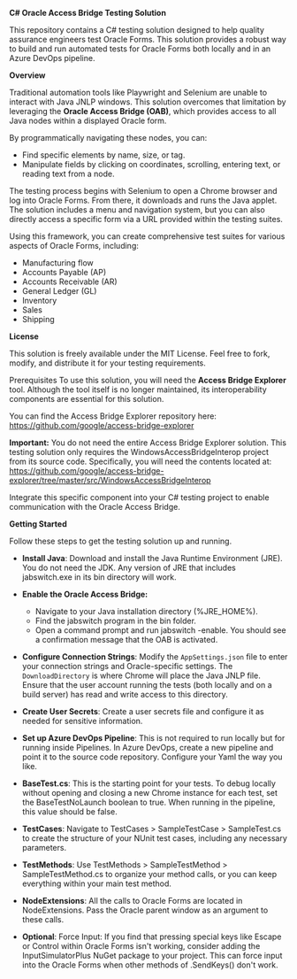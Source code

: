 **C# Oracle Access Bridge Testing Solution**

This repository contains a C# testing solution designed to help quality assurance engineers test Oracle Forms. This solution provides a robust way to build and run automated tests for Oracle Forms both locally and in an Azure DevOps pipeline.

**Overview**

Traditional automation tools like Playwright and Selenium are unable to interact with Java JNLP windows. This solution overcomes that limitation by leveraging the **Oracle Access Bridge (OAB)**, which provides access to all Java nodes within a displayed Oracle form.

By programmatically navigating these nodes, you can:

* Find specific elements by name, size, or tag.
* Manipulate fields by clicking on coordinates, scrolling, entering text, or reading text from a node.

The testing process begins with Selenium to open a Chrome browser and log into Oracle Forms. From there, it downloads and runs the Java applet. The solution includes a menu and navigation system, but you can also directly access a specific form via a URL provided within the testing suites.

Using this framework, you can create comprehensive test suites for various aspects of Oracle Forms, including:
* Manufacturing flow
* Accounts Payable (AP)
* Accounts Receivable (AR)
* General Ledger (GL)
* Inventory
* Sales
* Shipping

**License**

This solution is freely available under the MIT License. Feel free to fork, modify, and distribute it for your testing requirements.

Prerequisites
To use this solution, you will need the **Access Bridge Explorer** tool. Although the tool itself is no longer maintained, its interoperability components are essential for this solution.

You can find the Access Bridge Explorer repository here:
<br>https://github.com/google/access-bridge-explorer

**Important:** You do not need the entire Access Bridge Explorer solution. This testing solution only requires the WindowsAccessBridgeInterop project from its source code. Specifically, you will need the contents located at:
<br>https://github.com/google/access-bridge-explorer/tree/master/src/WindowsAccessBridgeInterop

Integrate this specific component into your C# testing project to enable communication with the Oracle Access Bridge.

**Getting Started**

Follow these steps to get the testing solution up and running.

* **Install Java**: Download and install the Java Runtime Environment (JRE). You do not need the JDK. Any version of JRE that includes jabswitch.exe in its bin directory will work.

* **Enable the Oracle Access Bridge:**
  - Navigate to your Java installation directory (%JRE_HOME%).
  - Find the jabswitch program in the bin folder.
  - Open a command prompt and run jabswitch -enable. You should see a confirmation message that the OAB is activated.

* **Configure Connection Strings**: Modify the `AppSettings.json` file to enter your connection strings and Oracle-specific settings. The `DownloadDirectory` is where Chrome will place the Java JNLP file. Ensure that the user account running the tests (both locally and on a build server) has read and write access to this directory.

* **Create User Secrets**: Create a user secrets file and configure it as needed for sensitive information.

* **Set up Azure DevOps Pipeline**: This is not required to run locally but for running inside Pipelines. In Azure DevOps, create a new pipeline and point it to the source code repository. Configure your Yaml the way you like.

* **BaseTest.cs**: This is the starting point for your tests. To debug locally without opening and closing a new Chrome instance for each test, set the BaseTestNoLaunch boolean to true. When running in the pipeline, this value should be false.

* **TestCases**: Navigate to TestCases > SampleTestCase > SampleTest.cs to create the structure of your NUnit test cases, including any necessary parameters.

* **TestMethods**: Use TestMethods > SampleTestMethod > SampleTestMethod.cs to organize your method calls, or you can keep everything within your main test method.
 
* **NodeExtensions**: All the calls to Oracle Forms are located in NodeExtensions. Pass the Oracle parent window as an argument to these calls.

* **Optional**: Force Input: If you find that pressing special keys like Escape or Control within Oracle Forms isn't working, consider adding the InputSimulatorPlus NuGet package to your project. This can force input into the Oracle Forms when other methods of .SendKeys() don't work.
